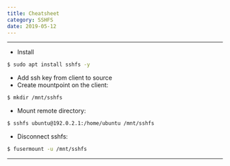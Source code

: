 ```yaml
---
title: Cheatsheet
category: SSHFS
date: 2019-05-12
---
```


-----

* Install
```bash
$ sudo apt install sshfs -y
```

* Add ssh key from client to source
* Create mountpoint on the client:
```bash
$ mkdir /mnt/sshfs
```

* Mount remote directory:
```bash
$ sshfs ubuntu@192.0.2.1:/home/ubuntu /mnt/sshfs
```

* Disconnect sshfs:
```bash
$ fusermount -u /mnt/sshfs
```

-----
